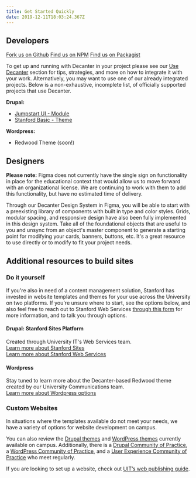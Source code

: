 ```yaml
---
title: Get Started Quickly
date: 2019-12-11T18:03:24.367Z
---
```

## Developers

<a href="https://github.com/SU-SWS/decanter" class="su-button">Fork us on Github</a>
<a href="https://www.npmjs.com/package/decanter" class="su-button">Find us on NPM</a>
<a href="https://packagist.org/packages/su-sws/decanter" class="su-button">Find us on Packagist</a>

To get up and running with Decanter in your project please see our [Use Decanter](/page/use-decanter-as-a-developer-installation/) section for tips, strategies, and more on how to integrate it with your work. Alternatively, you may want to use one of our already integrated projects. Below is a non-exhaustive, incomplete list, of officially supported projects that use Decanter.  

**Drupal:** 

* [Jumpstart UI - Module](https://github.com/SU-SWS/jumpstart_ui)
* [Stanford Basic - Theme](https://github.com/SU-SWS/stanford_basic)

**Wordpress:**

* Redwood Theme (soon!)

## Designers

<p class="su-alert"><strong>Please note:</strong> Figma does not currently have the single sign on functionality in place for the educational context that would allow us to move forward with an organizational license. We are continuing to work with them to add this functionality, but have no estimated time of delivery.</p> 

Through our Decanter Design System in Figma, you will be able to start with a preexisting library of components with built in type and color styles. Grids, modular spacing, and responsive design have also been fully implemented in this design system. Take all of the foundational objects that are useful to you and unsync from an object's master component to generate a starting point for modifying your cards, banners, buttons, etc. It's a great resource to use directly or to modify to fit your project needs. 

## Additional resources to build sites

### Do it yourself

If you're also in need of a content management solution, Stanford has invested in website templates and themes for your use across the University on two platforms. If you're unsure where to start, see the options below, and also feel free to reach out to Stanford Web Services [through this form](https://docs.google.com/forms/u/1/d/e/1FAIpQLSdZ8N06DW8LOKdGlcCfUIF8q8rQILh4A697qR5SoZ6-eWfG7g/viewform) for more information, and to talk you through options. 

#### Drupal: Stanford Sites Platform

Created through University IT's Web Services team. \
[Learn more about Stanford Sites](https://uit.stanford.edu/sws/drupal-projects)\
[Learn more about Stanford Web Services](https://uit.stanford.edu/sws)

#### Wordpress

Stay tuned to learn more about the Decanter-based Redwood theme created by our University Communications team. \
[Learn more about Wordpress options](https://identity.stanford.edu/web-mobile.html)

### Custom Websites

In situations where the templates available do not meet your needs, we have a variety of options for website development on campus. 

You can also review the [Drupal themes](https://drupalthemes.stanford.edu/) and [WordPress themes](http://wordpressthemes.stanford.edu/) currently available on campus. Additionally, there is a [Drupal Community of Practice](https://opensource.stanford.edu/drupallers-cop), a [WordPress Community of Practice](http://wpcop.stanford.edu/), and a [User Experience Community of Practice](https://ux.stanford.edu/) who meet regularly.

If you are looking to set up a website, check out [UIT’s web publishing guide](https://uit.stanford.edu/guide/website).
